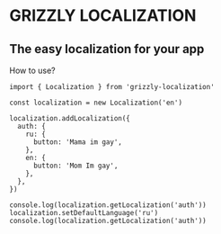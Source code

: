 
# GRIZZLY LOCALIZATION
## The easy localization for your app

How to use? 

    import { Localization } from 'grizzly-localization'
    
    const localization = new Localization('en')
    
    localization.addLocalization({
      auth: {
        ru: {
          button: 'Mama im gay',
        },
        en: {
          button: 'Mom Im gay',
        },
      },
    })
    
    console.log(localization.getLocalization('auth'))
    localization.setDefaultLanguage('ru')
    console.log(localization.getLocalization('auth'))
    
